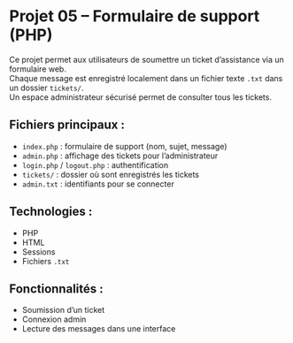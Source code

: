 # Projet 05 – Formulaire de support (PHP)

Ce projet permet aux utilisateurs de soumettre un ticket d’assistance via un formulaire web.  
Chaque message est enregistré localement dans un fichier texte `.txt` dans un dossier `tickets/`.  
Un espace administrateur sécurisé permet de consulter tous les tickets.

## Fichiers principaux :

- `index.php` : formulaire de support (nom, sujet, message)
- `admin.php` : affichage des tickets pour l’administrateur
- `login.php` / `logout.php` : authentification
- `tickets/` : dossier où sont enregistrés les tickets
- `admin.txt` : identifiants pour se connecter

## Technologies :

- PHP
- HTML
- Sessions
- Fichiers `.txt`

## Fonctionnalités :

- Soumission d’un ticket
- Connexion admin
- Lecture des messages dans une interface

